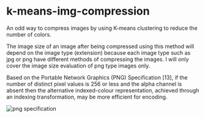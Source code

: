 # k-means-img-compression
An odd way to compress images by using K-means clustering to reduce the number of colors.

The image size of an image after being compressed using this method will depend on the image type (extension) because each image type such as jpg or png have different methods of compressing the images. I will only cover the image size evaluation of png type images only.

Based on the Portable Network Graphics (PNG) Specification [13], if the number of distinct pixel values is 256 or less and the alpha channel is absent then the alternative indexed-colour representation, achieved through an indexing transformation, may be more efficient for encoding.

![png specification](https://www.oreilly.com/api/v2/epubs/0596009879/files/httpatomoreillycomsourceoreillyimages110919.png)
